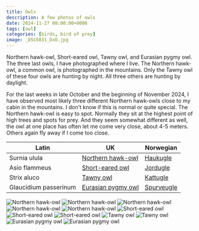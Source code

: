 ```yaml
---
title: Owls
description: A few photos of owls
date: 2024-11-27 00:00:00+0000
tags: [owl]
categories: [birds, bird of prey]
image: _DSC6831_DxO.jpg
---
```


Northern hawk-owl, Short-eared owl, Tawny owl, and Eurasian pygmy owl. The three last owls, I have photographed where I live.
The Northern hawk-owl, a common owl, is photographed in the mountains. Only the Tawny owl of these four owls are hunting by night.
All three others are hunting by daylight.

For the last weeks in late October and the beginning of November 2024, I have observed most likely three different Northern hawk-owls
close to my cabin in the mountains. I don't know if this is normal or quite special. The Northern hawk-owl is easy to spot.
Normally they sit at the highest point of high trees and spots for prey. And they seem somewhat different as well, the owl at one place
has often let me come very close, about 4-5 meters. Others again fly away if I come too close.




| Latin      | UK | Norwegian |
| ----------- | ----------- |   ----------- |
| Surnia ulula  |  [Northern hawk-owl](https://en.wikipedia.org/wiki/Northern_hawk-owl) | [Haukugle](https://no.wikipedia.org/wiki/Haukugle)    |
| Asio flammeus  | [Short-eared owl](https://en.wikipedia.org/wiki/Short-eared_owl) |   [Jordugle](https://no.wikipedia.org/wiki/Jordugle)    |
| Strix aluco  | [Tawny owl](https://en.wikipedia.org/wiki/Tawny_owl) |   [Kattugle](https://no.wikipedia.org/wiki/Kattugle)     |
| Glaucidium passerinum  |  [Eurasian pygmy owl](https://en.wikipedia.org/wiki/Eurasian_pygmy_owl) | [Spurveugle](https://no.wikipedia.org/wiki/Spurveugle)    |



![Northern hawk-owl](_DSC6411_DxO.jpg)
![Northern hawk-owl](_DSC6652_DxO.jpg)
![Northern hawk-owl](_DSC6601_DxO.jpg)
![Northern hawk-owl](_DSC6831_DxO.jpg)
![Northern hawk-owl](_DSC5901_DxO.jpg)
![Short-eared owl](DSC04816_DxO.jpg)
![Short-eared owl](DSC04820_DxO.jpg)
![Short-eared owl](DSC04676_DxO.jpg)
![Tawny owl](DSC00349_DxO.jpg)
![Tawny owl](DSC03983_DxO.jpg)
![Eurasian pygmy owl](DSC09476_DxO.jpg)
![Eurasian pygmy owl](DSC09500_DxO.jpg)
